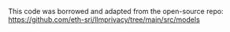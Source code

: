 This code was borrowed and adapted from the open-source repo: https://github.com/eth-sri/llmprivacy/tree/main/src/models
